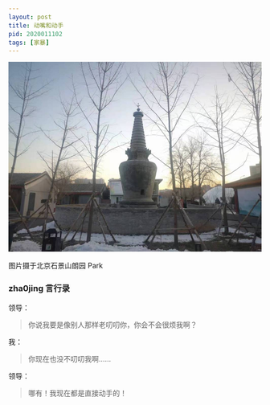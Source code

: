 ```yaml
---
layout: post
title: 动嘴和动手
pid: 2020011102
tags: [家暴]
---
```


![](/uploads/2020/01/tower.jpeg)

图片摄于北京石景山朗园 Park


### zha0jing 言行录

领导：

> 你说我要是像别人那样老叨叨你，你会不会很烦我啊？

我：

> 你现在也没不叨叨我啊……

领导：

> 哪有！我现在都是直接动手的！

